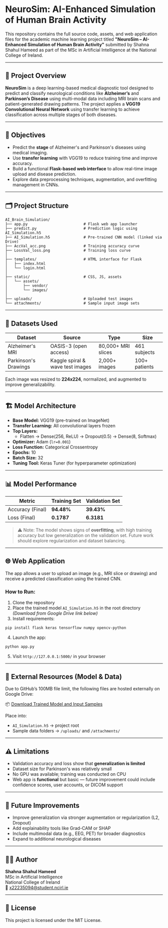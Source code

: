 
# NeuroSim: AI-Enhanced Simulation of Human Brain Activity

This repository contains the full source code, assets, and web application files for the academic machine learning project titled **"NeuroSim – AI-Enhanced Simulation of Human Brain Activity"** submitted by Shahna Shahul Hameed as part of the MSc in Artificial Intelligence at the National College of Ireland.

---

## 🧠 Project Overview

**NeuroSim** is a deep learning-based medical diagnostic tool designed to predict and classify neurological conditions like **Alzheimer’s** and **Parkinson’s Disease** using multi-modal data including MRI brain scans and patient-generated drawing patterns. The project applies a **VGG19 Convolutional Neural Network** using transfer learning to achieve classification across multiple stages of both diseases.

---

## 🎯 Objectives

- Predict the **stage** of Alzheimer's and Parkinson's diseases using medical imaging.
- Use **transfer learning** with VGG19 to reduce training time and improve accuracy.
- Build a functional **Flask-based web interface** to allow real-time image upload and disease prediction.
- Explore data preprocessing techniques, augmentation, and overfitting management in CNNs.

---

## 🗂️ Project Structure

```
AI_Brain_Simulation/
├── app.py                         # Flask web app launcher
├── predict.py                     # Prediction logic using AI_Simulation.h5
├── AI_Simulation.h5               # Pre-trained CNN model (linked via Drive)
├── AccVal_acc.png                 # Training accuracy curve
├── LossVal_loss.png               # Training loss curve
│
├── templates/                     # HTML interface for Flask
│   ├── index.html
│   └── login.html
│
├── static/                        # CSS, JS, assets
│   └── assets/
│       ├── vendor/
│       └── images/
│
├── uploads/                       # Uploaded test images
└── attachments/                   # Sample input image sets
```

---

## 🧬 Datasets Used

| Dataset           | Source                      | Type            | Size         |
|------------------|-----------------------------|------------------|--------------|
| Alzheimer's MRI  | OASIS-3 (open access)       | 80,000+ MRI slices | 461 subjects |
| Parkinson's Drawings | Kaggle spiral & wave test images | 2,000+ images | 100+ patients |

Each image was resized to **224x224**, normalized, and augmented to improve generalizability.

---

## 🏗️ Model Architecture

- **Base Model:** VGG19 (pre-trained on ImageNet)
- **Transfer Learning:** All convolutional layers frozen
- **Top Layers:**
  - Flatten → Dense(256, ReLU) → Dropout(0.5) → Dense(8, Softmax)
- **Optimizer:** Adam (`lr=0.001`)
- **Loss Function:** Categorical Crossentropy
- **Epochs:** 10
- **Batch Size:** 32
- **Tuning Tool:** Keras Tuner (for hyperparameter optimization)

---

## 📊 Model Performance

| Metric               | Training Set | Validation Set |
|----------------------|--------------|----------------|
| Accuracy (Final)     | **94.48%**   | **39.43%**     |
| Loss (Final)         | **0.1787**   | **6.3181**     |

> ⚠️ Note: The model shows signs of **overfitting**, with high training accuracy but low generalization on the validation set. Future work should explore regularization and dataset balancing.

---


## 🌐 Web Application

The app allows a user to upload an image (e.g., MRI slice or drawing) and receive a predicted classification using the trained CNN.

### How to Run:

1. Clone the repository
2. Place the trained model `AI_Simulation.h5` in the root directory  
   *(Download from Google Drive link below)*
3. Install requirements:
```bash
pip install flask keras tensorflow numpy opencv-python
```
4. Launch the app:
```bash
python app.py
```
5. Visit `http://127.0.0.1:5000/` in your browser

---

## 📁 External Resources (Model & Data)

Due to GitHub’s 100MB file limit, the following files are hosted externally on Google Drive:

📦 [Download Trained Model and Input Samples](https://drive.google.com/your-drive-link-here)

Place into:
- `AI_Simulation.h5` → project root
- Sample data folders → `/uploads/` and `/attachments/`

---

## ⚠️ Limitations

- Validation accuracy and loss show that **generalization is limited**
- Dataset size for Parkinson's was relatively small
- No GPU was available; training was conducted on CPU
- Web app is **functional** but basic — future improvement could include confidence scores, user accounts, or DICOM support

---

## 🔮 Future Improvements

- Improve generalization via stronger augmentation or regularization (L2, Dropout)
- Add explainability tools like Grad-CAM or SHAP
- Include multimodal data (e.g., EEG, PET) for broader diagnostics
- Expand to additional neurological diseases

---

## 👩‍💻 Author

**Shahna Shahul Hameed**  
MSc in Artificial Intelligence  
National College of Ireland  
📧 x22235094@student.ncirl.ie

---

## 📄 License

This project is licensed under the MIT License.
